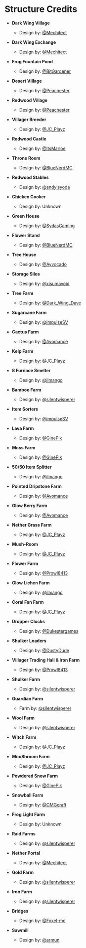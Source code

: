 # Structure Credits

- **Dark Wing Village**
  - Design by: [@Mechitect](https://www.youtube.com/user/Mechitect)

- **Dark Wing Exchange**
  - Design by: [@Mechitect](https://www.youtube.com/user/Mechitect)

- **Frog Fountain Pond**
  - Design by: [@BitGardener](https://www.youtube.com/user/BitGardener)

- **Desert Village**
  - Design by: [@Peachester](https://www.youtube.com/user/Peachester)

- **Redwood Village**
  - Design by: [@Peachester](https://www.youtube.com/user/Peachester)

- **Villager Breeder**
  - Design by: [@JC_Playz](https://www.youtube.com/user/JC_Playz)

- **Redwood Castle**
  - Design by: [@ItsMarloe](https://www.youtube.com/user/ItsMarloe)

- **Throne Room**
  - Design by: [@BlueNerdMC](https://www.youtube.com/user/BlueNerdMC)

- **Redwood Stables**
  - Design by: [@andyisyoda](https://www.youtube.com/user/andyisyoda)

- **Chicken Cooker**
  - Design by: Unknown

- **Green House**
  - Design by: [@SydasGaming](https://www.youtube.com/user/SydasGaming)

- **Flower Stand**
  - Design by: [@BlueNerdMC](https://www.youtube.com/user/BlueNerdMC)

- **Tree House**
  - Design by: [@Ayvocado](https://www.youtube.com/user/Ayvocado)

- **Storage Silos**
  - Design by: [@xisumavoid](https://www.youtube.com/user/xisumavoid)

- **Tree Farm**
  - Design by: [@Dark_Wing_Dave](https://www.youtube.com/channel/UCp16gEGotQs-6trjEZpOYjg)

- **Sugarcane Farm**
  - Design by: [@impulseSV](https://www.youtube.com/user/impulseSV)

- **Cactus Farm**
  - Design by: [@Avomance](https://www.youtube.com/user/Avomance)

- **Kelp Farm**
  - Design by: [@JC_Playz](https://www.youtube.com/user/JC_Playz)

- **8 Furnace Smelter**
  - Design by: [@ilmango](https://www.youtube.com/user/ilmango)

- **Bamboo Farm**
  - Design by: [@silentwisperer](https://www.youtube.com/user/silentwisperer)

- **Item Sorters**
  - Design by: [@impulseSV](https://www.youtube.com/user/impulseSV)

- **Lava Farm**
  - Design by: [@GinePik](https://www.youtube.com/user/GinePik)

- **Moss Farm**
  - Design by: [@GinePik](https://www.youtube.com/user/GinePik)

- **50/50 Item Splitter**
  - Design by: [@ilmango](https://www.youtube.com/user/ilmango)

- **Pointed Dripstone Farm**
  - Design by: [@Avomance](https://www.youtube.com/user/Avomance)

- **Glow Berry Farm**
  - Design by: [@Avomance](https://www.youtube.com/user/Avomance)

- **Nether Grass Farm**
  - Design by: [@JC_Playz](https://www.youtube.com/user/JC_Playz)

- **Mush-Room**
  - Design by: [@JC_Playz](https://www.youtube.com/user/JC_Playz)

- **Flower Farm**
  - Design by: [@Prowl8413](https://www.youtube.com/user/Prowl8413)

- **Glow Lichen Farm**
  - Design by: [@ilmango](https://www.youtube.com/user/ilmango)

- **Coral Fan Farm**
  - Design by: [@JC_Playz](https://www.youtube.com/user/JC_Playz)

- **Dropper Clocks**
  - Design by: [@Dukestergames](https://www.youtube.com/user/Dukestergames)

- **Shulker Loaders**
  - Design by: [@DustyDude](https://www.youtube.com/user/DustyDude)

- **Villager Trading Hall & Iron Farm**
  - Design by: [@Prowl8413](https://www.youtube.com/user/Prowl8413)

- **Shulker Farm**
  - Design by: [@silentwisperer](https://www.youtube.com/user/silentwisperer)

- **Guardian Farm**
  - Farm by: [@silentwisperer](https://www.youtube.com/user/silentwisperer)

- **Wool Farm**
  - Design by: [@silentwisperer](https://www.youtube.com/user/silentwisperer)

- **Witch Farm**
  - Design by: [@JC_Playz](https://www.youtube.com/user/JC_Playz)

- **MooShroom Farm**
  - Design by: [@JC_Playz](https://www.youtube.com/user/JC_Playz)

- **Powdered Snow Farm**
  - Design by: [@GinePik](https://www.youtube.com/user/GinePik)

- **Snowball Farm**
  - Design by: [@OMGcraft](https://www.youtube.com/user/OMGcraft)

- **Frog Light Farm**
  - Design by: Unknown

- **Raid Farms**
  - Design by: [@silentwisperer](https://www.youtube.com/user/silentwisperer)

- **Nether Portal**
  - Design by: [@Mechitect](https://www.youtube.com/user/Mechitect)

- **Gold Farm**
  - Design by: [@silentwisperer](https://www.youtube.com/user/silentwisperer)

- **Iron Farm**
  - Design by: [@silentwisperer](https://www.youtube.com/user/silentwisperer)

- **Bridges**
  - Design by: [@Foxel-mc](https://www.youtube.com/user/FoxelMC)

- **Sawmill**
  - Design by: [@armun](https://www.youtube.com/user/armun)
